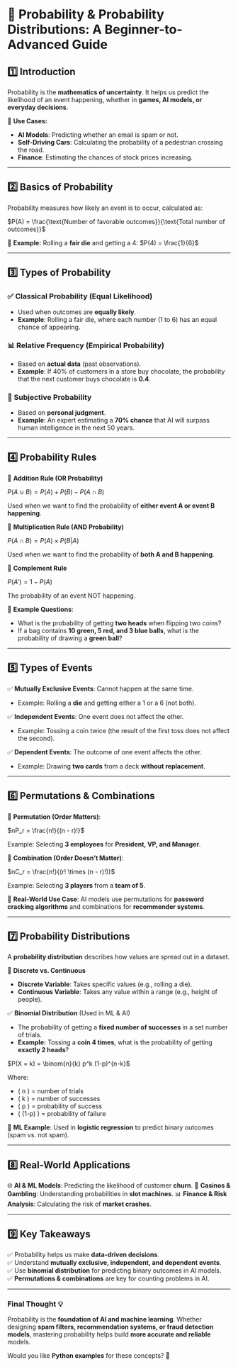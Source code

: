 # **📘 Probability & Probability Distributions: A Beginner-to-Advanced Guide**

## **1️⃣ Introduction**
Probability is the **mathematics of uncertainty**. It helps us predict the likelihood of an event happening, whether in **games, AI models, or everyday decisions**.

🔢 **Use Cases:**
- **AI Models**: Predicting whether an email is spam or not.
- **Self-Driving Cars**: Calculating the probability of a pedestrian crossing the road.
- **Finance**: Estimating the chances of stock prices increasing.

---

## **2️⃣ Basics of Probability**
Probability measures how likely an event is to occur, calculated as:

$P(A) = \frac{\text{Number of favorable outcomes}}{\text{Total number of outcomes}}$

📌 **Example:**
Rolling a **fair die** and getting a 4:
$P(4) = \frac{1}{6}$

---

## **3️⃣ Types of Probability**
### **✅ Classical Probability** (Equal Likelihood)
- Used when outcomes are **equally likely**.
- **Example**: Rolling a fair die, where each number (1 to 6) has an equal chance of appearing.

### **📊 Relative Frequency (Empirical Probability)**
- Based on **actual data** (past observations).
- **Example**: If 40% of customers in a store buy chocolate, the probability that the next customer buys chocolate is **0.4**.

### **🎲 Subjective Probability**
- Based on **personal judgment**.
- **Example**: An expert estimating a **70% chance** that AI will surpass human intelligence in the next 50 years.

---

## **4️⃣ Probability Rules**
📌 **Addition Rule (OR Probability)**

$P(A \cup B) = P(A) + P(B) - P(A \cap B)$

Used when we want to find the probability of **either event A or event B happening**.

📌 **Multiplication Rule (AND Probability)**

$P(A \cap B) = P(A) \times P(B|A)$

Used when we want to find the probability of **both A and B happening**.

📌 **Complement Rule**

$P(A') = 1 - P(A)$

The probability of an event NOT happening.

📌 **Example Questions**:
- What is the probability of getting **two heads** when flipping two coins?
- If a bag contains **10 green, 5 red, and 3 blue balls**, what is the probability of drawing a **green ball**?

---

## **5️⃣ Types of Events**
✅ **Mutually Exclusive Events**: Cannot happen at the same time.
   - Example: Rolling a **die** and getting either a 1 or a 6 (not both).

✅ **Independent Events**: One event does not affect the other.
   - Example: Tossing a coin twice (the result of the first toss does not affect the second).

✅ **Dependent Events**: The outcome of one event affects the other.
   - Example: Drawing **two cards** from a deck **without replacement**.

---

## **6️⃣ Permutations & Combinations**
📌 **Permutation (Order Matters)**:

$nP_r = \frac{n!}{(n - r)!}$

Example: Selecting **3 employees** for **President, VP, and Manager**.

📌 **Combination (Order Doesn’t Matter)**:

$nC_r = \frac{n!}{(r! \times (n - r)!)}$

Example: Selecting **3 players** from a **team of 5**.

🚀 **Real-World Use Case**: AI models use permutations for **password cracking algorithms** and combinations for **recommender systems**.

---

## **7️⃣ Probability Distributions**
A **probability distribution** describes how values are spread out in a dataset.

📌 **Discrete vs. Continuous**
- **Discrete Variable**: Takes specific values (e.g., rolling a die).
- **Continuous Variable**: Takes any value within a range (e.g., height of people).

✅ **Binomial Distribution** (Used in ML & AI)
- The probability of getting a **fixed number of successes** in a set number of trials.
- **Example:** Tossing a **coin 4 times**, what is the probability of getting **exactly 2 heads**?

$P(X = k) = \binom{n}{k} p^k (1-p)^{n-k}$


Where:
- \( n \) = number of trials
- \( k \) = number of successes
- \( p \) = probability of success
- \( (1-p) \) = probability of failure

🚀 **ML Example**: Used in **logistic regression** to predict binary outcomes (spam vs. not spam).

---

## **8️⃣ Real-World Applications**
🌐 **AI & ML Models**: Predicting the likelihood of customer **churn**.
🎰 **Casinos & Gambling**: Understanding probabilities in **slot machines**.
📊 **Finance & Risk Analysis**: Calculating the risk of **market crashes**.

---

## **9️⃣ Key Takeaways**
✅ Probability helps us make **data-driven decisions**.  
✅ Understand **mutually exclusive, independent, and dependent events**.  
✅ Use **binomial distribution** for predicting binary outcomes in AI models.  
✅ **Permutations & combinations** are key for counting problems in AI.  

---

### **Final Thought 💡**
Probability is the **foundation of AI and machine learning**. Whether designing **spam filters, recommendation systems, or fraud detection models**, mastering probability helps build **more accurate and reliable** models.

Would you like **Python examples** for these concepts? 🚀